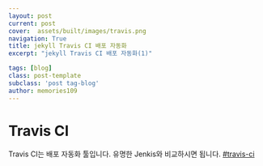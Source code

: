 ```yaml
---
layout: post
current: post
cover:  assets/built/images/travis.png
navigation: True
title: jekyll Travis CI 배포 자동화
excerpt: "jekyll Travis CI 배포 자동화(1)"

tags: [blog]
class: post-template
subclass: 'post tag-blog'
author: memories109
---
```



# Travis CI
Travis CI는 배포 자동화 툴입니다. 유명한 Jenkis와 비교하시면 됩니다. 
[#travis-ci](https://travis-ci.org/)
